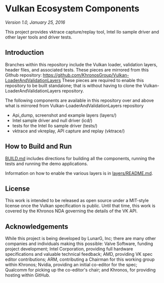 # Vulkan Ecosystem Components
*Version 1.0, January 25, 2016*

This project provides vktrace capture/replay tool, Intel Ilo sample driver and other layer tools and driver tests.

## Introduction

Branches within this repository include the Vulkan loader, validation layers, header files, and associated tests.  These pieces are mirrored from this Github repository:
https://github.com/KhronosGroup/Vulkan-LoaderAndValidationLayers
These pieces are required to enable this repository to be built standalone; that is without having to clone the Vulkan-LoaderAndValidationLayers repository.

The following components are available in this repository over and above what is mirrored from Vulkan-LoaderAndValidationLayers repository
- Api_dump, screenshot and example layers (layers/)
- Intel sample driver and null driver (icd/)
- tests for the Intel Ilo sample driver (tests/)
- vktrace and vkreplay, API capture and replay  (vktrace/)


## How to Build and Run

[BUILD.md](BUILD.md)
includes directions for building all the components, running the tests and running the demo applications.

Information on how to enable the various layers is in
[layers/README.md](layers/README.md).


## License
This work is intended to be released as open source under a MIT-style
license once the Vulkan specification is public. Until that time, this work
is covered by the Khronos NDA governing the details of the VK API.

## Acknowledgements
While this project is being developed by LunarG, Inc; there are many other
companies and individuals making this possible: Valve Software, funding
project development; Intel Corporation, providing full hardware specifications
and valuable technical feedback; AMD, providing VK spec editor contributions;
ARM, contributing a Chairman for this working group within Khronos; Nvidia,
providing an initial co-editor for the spec; Qualcomm for picking up the
co-editor's chair; and Khronos, for providing hosting within GitHub.

